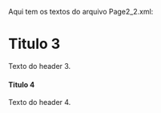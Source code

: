 ﻿Aqui tem os textos do arquivo Page2_2.xml:

<h1 name="title3">Titulo 3</h1>

Texto do header 3.

<h4 name="title4">Titulo 4</h4>

Texto do header 4.
